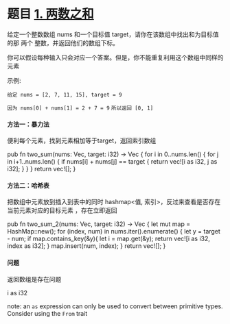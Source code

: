 # 题目 [1. 两数之和](https://leetcode-cn.com/problems/two-sum/)
给定一个整数数组 nums 和一个目标值 target，请你在该数组中找出和为目标值的那 两个 整数，并返回他们的数组下标。

你可以假设每种输入只会对应一个答案。但是，你不能重复利用这个数组中同样的元素

示例:

`给定 nums = [2, 7, 11, 15], target = 9`

`因为 nums[0] + nums[1] = 2 + 7 = 9`
`所以返回 [0, 1]`

#### 方法一：暴力法

便利每个元素，找到元素相加等于target，返回索引数组

pub fn two_sum(nums: Vec<i32>, target: i32) -> Vec<i32> {
    for i in 0..nums.len() {
        for j in i+1..nums.len() {
            if nums[i] + nums[j] == target {
                return vec![i as i32, j as i32];
            }
        }
    }
    return vec![];
}

#### 方法二：哈希表

把数组中元素放到插入到表中的同时  hashmap<值, 索引>，反过来查看是否存在当前元素对应的目标元素 ，存在立即返回

pub fn two_sum_2(nums: Vec<i32>, target: i32) -> Vec<i32> {
    let mut map = HashMap::new();
    for (index, num) in nums.iter().enumerate() {
        let y = target - num;
        if map.contains_key(&y){
            let i = map.get(&y);
            return vec![i as i32, index as i32];
        }
        map.insert(num, index);
    }
    return vec![];
}

#### 问题

 返回数组是存在问题

i as i32

note: an `as` expression can only be used to convert between primitive types. Consider using the `From` trait